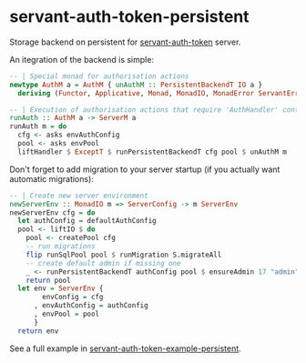 # servant-auth-token-persistent

Storage backend on persistent for [servant-auth-token](https://github.com/NCrashed/servant-auth-token) server.

An itegration of the backend is simple:
``` haskell
-- | Special monad for authorisation actions
newtype AuthM a = AuthM { unAuthM :: PersistentBackendT IO a }
  deriving (Functor, Applicative, Monad, MonadIO, MonadError ServantErr, HasStorage, HasAuthConfig)

-- | Execution of authorisation actions that require 'AuthHandler' context
runAuth :: AuthM a -> ServerM a
runAuth m = do
  cfg <- asks envAuthConfig
  pool <- asks envPool
  liftHandler $ ExceptT $ runPersistentBackendT cfg pool $ unAuthM m
```

Don't forget to add migration to your server startup (if you actually want automatic migrations):
``` haskell
-- | Create new server environment
newServerEnv :: MonadIO m => ServerConfig -> m ServerEnv
newServerEnv cfg = do
  let authConfig = defaultAuthConfig
  pool <- liftIO $ do
    pool <- createPool cfg
    -- run migrations
    flip runSqlPool pool $ runMigration S.migrateAll
    -- create default admin if missing one
    _ <- runPersistentBackendT authConfig pool $ ensureAdmin 17 "admin" "123456" "admin@localhost"
    return pool
  let env = ServerEnv {
        envConfig = cfg
      , envAuthConfig = authConfig
      , envPool = pool
      }
  return env
```

See a full example in [servant-auth-token-example-persistent](https://github.com/NCrashed/servant-auth-token/tree/master/example/persistent).
